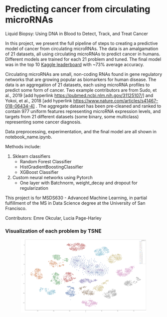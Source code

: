 # Predicting cancer from circulating microRNAs

Liquid Biopsy: Using DNA in Blood to Detect, Track, and Treat Cancer

In this project, we present the full pipeline of steps to creating a predictive model of cancer from circulating microRNAs.  The data is an amalgamation of 21 datasets, all using circulating microRNAs to predict cancer in humans. Different models are trained for each 21 problem and tuned. The final model was in the top 10 [Kaggle leaderboard](https://www.kaggle.com/c/ml2-usf-2021/leaderboard) with ~73% average accuracy.

Circulating microRNAs are small, non-coding RNAs found in gene regulatory networks that are growing popular as biomarkers for human disease. The data is an aggregation of 21 datasets, each using microRNA profiles to predict some form of cancer. Two example contributors are from Sudo, et al., 2019 [add hyperlink https://pubmed.ncbi.nlm.nih.gov/31125107/] and Yokoi, et al., 2018 [add hyperlink https://www.nature.com/articles/s41467-018-06434-4] . The aggregate dataset has been pre-cleaned and ranked to contain 977 uniform features representing microRNA expression levels, and targets from 21 different datasets (some binary, some multiclass) representing some cancer diagnosis. 

Data preprocessing, experimentation, and the final model are all shown in notebook_name.ipynb.

Methods include:

1. Sklearn classifiers 
    * Random Forest Classifier
    * HistGradientBoostingClassifier
    * XGBoost Classifier
2. Custom neural networks using Pytorch
    * One layer with Batchnorm, weight_decay and dropout for regularization

This project is for MSDS630 - Advanced Machine Learning, in partial fulfillment of the MS in Data Science degree at the University of San Francisco.

Contributors: Emre Okcular, Lucia Page-Harley

### Visualization of each problem by TSNE

<center><img src="tsne.png" width="80%" and height="80%" ></center>